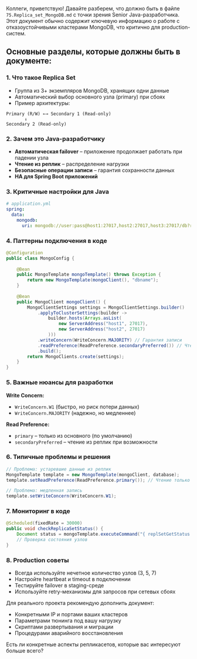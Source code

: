 Коллеги, приветствую! Давайте разберем, что должно быть в файле `75.Replica_set_MongoDB.md` с точки зрения Senior Java-разработчика. Этот документ обычно содержит ключевую информацию о работе с отказоустойчивыми кластерами MongoDB, что критично для production-систем.

## Основные разделы, которые должны быть в документе:

### 1. **Что такое Replica Set**
- Группа из 3+ экземпляров MongoDB, хранящих одни данные
- Автоматический выбор основного узла (primary) при сбоях
- Пример архитектуры:
```
Primary (R/W) ←→ Secondary 1 (Read-only)
       ↓
Secondary 2 (Read-only)
```

### 2. **Зачем это Java-разработчику**
- **Автоматическая failover** – приложение продолжает работать при падении узла
- **Чтение из реплик** – распределение нагрузки
- **Безопасные операции записи** – гарантия сохранности данных
- **HA для Spring Boot приложений**

### 3. **Критичные настройки для Java**
```yaml
# application.yml
spring:
  data:
    mongodb:
      uri: mongodb://user:pass@host1:27017,host2:27017,host3:27017/db?replicaSet=rs0
```

### 4. **Паттерны подключения в коде**
```java
@Configuration
public class MongoConfig {
    
    @Bean
    public MongoTemplate mongoTemplate() throws Exception {
        return new MongoTemplate(mongoClient(), "dbname");
    }
    
    @Bean
    public MongoClient mongoClient() {
        MongoClientSettings settings = MongoClientSettings.builder()
            .applyToClusterSettings(builder -> 
                builder.hosts(Arrays.asList(
                    new ServerAddress("host1", 27017),
                    new ServerAddress("host2", 27017)
                )))
            .writeConcern(WriteConcern.MAJORITY) // Гарантия записи
            .readPreference(ReadPreference.secondaryPreferred()) // Чтение из реплик
            .build();
        return MongoClients.create(settings);
    }
}
```

### 5. **Важные нюансы для разработки**

**Write Concern:**
- `WriteConcern.W1` (быстро, но риск потери данных)
- `WriteConcern.MAJORITY` (надежно, но медленнее)

**Read Preference:**
- `primary` – только из основного (по умолчанию)
- `secondaryPreferred` – чтение из реплик при возможности

### 6. **Типичные проблемы и решения**

```java
// Проблема: устаревшие данные из реплик
MongoTemplate template = new MongoTemplate(mongoClient, database);
template.setReadPreference(ReadPreference.primary()); // Чтение только из primary

// Проблема: медленная запись
template.setWriteConcern(WriteConcern.W1);
```

### 7. **Мониторинг в коде**
```java
@Scheduled(fixedRate = 30000)
public void checkReplicaSetStatus() {
    Document status = mongoTemplate.executeCommand("{ replSetGetStatus: 1 }");
    // Проверка состояния узлов
}
```

### 8. **Production советы**
- Всегда используйте нечетное количество узлов (3, 5, 7)
- Настройте heartbeat и timeout в подключении
- Тестируйте failover в staging-среде
- Используйте retry-механизмы для запросов при сетевых сбоях

Для реального проекта рекомендую дополнить документ:
- Конкретными IP и портами ваших кластеров
- Параметрами тюнинга под вашу нагрузку
- Скриптами развертывания и миграции
- Процедурами аварийного восстановления

Есть ли конкретные аспекты репликасетов, которые вас интересуют больше всего?